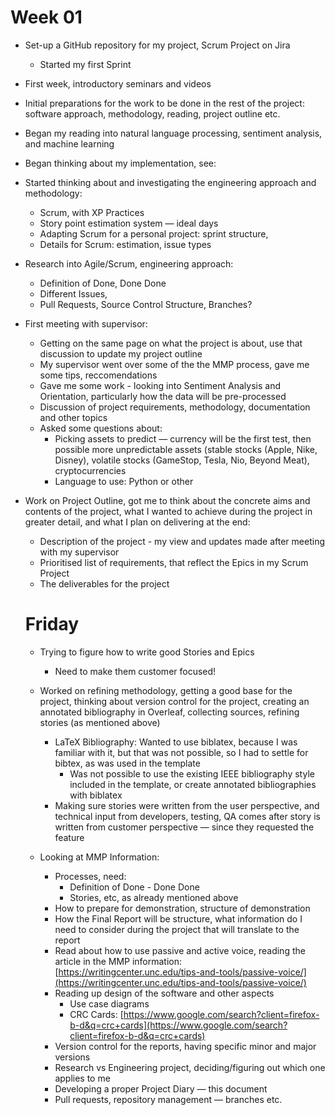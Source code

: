 # Week 01

- Set-up a GitHub repository for my project, Scrum Project on Jira
    - Started my first Sprint
- First week, introductory seminars and videos
- Initial preparations for the work to be done in the rest of the project: software approach, methodology, reading, project outline etc.
- Began my reading into natural language processing, sentiment analysis, and machine learning
- Began thinking about my implementation, see:
- Started thinking about and investigating the engineering approach and methodology:
    - Scrum, with XP Practices
    - Story point estimation system — ideal days
    - Adapting Scrum for a personal project: sprint structure,
    - Details for Scrum: estimation, issue types
- Research into Agile/Scrum, engineering approach:
    - Definition of Done, Done Done
    - Different Issues,
    - Pull Requests, Source Control Structure, Branches?
- First meeting with supervisor:
    - Getting on the same page on what the project is about, use that discussion to update my project outline
    - My supervisor went over some of the the MMP process, gave me some tips, reccomendations
    - Gave me some work - looking into Sentiment Analysis and Orientation, particularly how the data will be pre-processed
    - Discussion of project requirements, methodology, documentation and other topics
    - Asked some questions about:
        - Picking assets to predict — currency will be the first test, then possible more unpredictable assets (stable stocks (Apple, Nike, Disney), volatile stocks (GameStop, Tesla, Nio, Beyond Meat), cryptocurrencies
        - Language to use: Python or other
- Work on Project Outline, got me to think about the concrete aims and contents of the project, what I wanted to achieve during the project in greater detail, and what I plan on delivering at the end:
    - Description of the project - my view and updates made after meeting with my supervisor
    - Prioritised list of requirements, that reflect the Epics in my Scrum Project
    - The deliverables for the project

    # Friday

    - Trying to figure how to write good Stories and Epics
        - Need to make them customer focused!
    - Worked on refining methodology, getting a good base for the project, thinking about version control for the project, creating an annotated bibliography in Overleaf, collecting sources, refining stories (as mentioned above)
        - LaTeX Bibliography: Wanted to use biblatex, because I was familiar with it, but that was not possible, so I had to settle for bibtex, as was used in the template
            - Was not possible to use the existing IEEE bibliography style included in the template, or create annotated bibliographies with biblatex
        - Making sure stories were written from the user perspective, and technical input from developers, testing, QA comes after story is written from customer perspective — since they requested the feature

    - Looking at MMP Information:
        - Processes, need:
            - Definition of Done - Done Done
            - Stories, etc, as already mentioned above
        - How to prepare for demonstration, structure of demonstration
        - How the Final Report will be structure, what information do I need to consider during the project that will translate to the report
        - Read about how to use passive and active voice, reading the article in the MMP information: [https://writingcenter.unc.edu/tips-and-tools/passive-voice/](https://writingcenter.unc.edu/tips-and-tools/passive-voice/)
        - Reading up design of the software and other aspects
            - Use case diagrams
            - CRC Cards: [https://www.google.com/search?client=firefox-b-d&q=crc+cards](https://www.google.com/search?client=firefox-b-d&q=crc+cards)
        - Version control for the reports, having specific minor and major versions
        - Research vs Engineering project, deciding/figuring out which one applies to me
        - Developing a proper Project Diary — this document
        - Pull requests, repository management — branches etc.